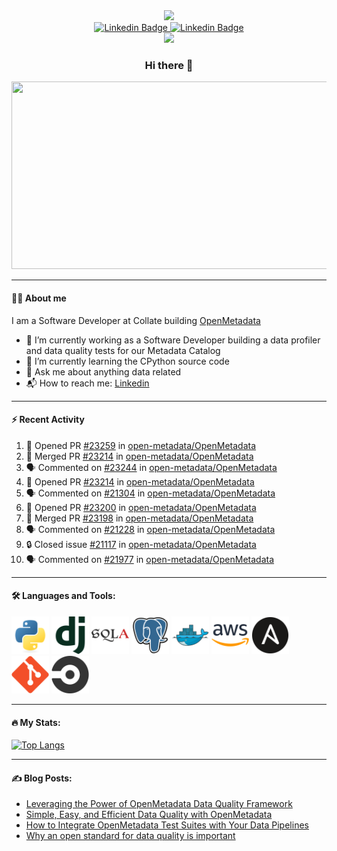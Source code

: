 <div id="header" align="center">
  <img src="https://media.giphy.com/media/5eLDrEaRGHegx2FeF2/giphy.gif" width="100"/>
</div>
<div id="badges" align="center">
  <a href="https://www.linkedin.com/in/teddycrepineau/">
    <img src="https://shields.io/badge/Linkedin-blue?logo=linkedin&logoColor=white&style=for-the-badge" alt="Linkedin Badge"/>
  </a>
  <a href="https://medium.com/@teddycrpineau">
    <img src="https://shields.io/badge/Medium-black?logo=medium&logoColor=white&style=for-the-badge" alt="Linkedin Badge"/>
  </a>
</div>
<div align="center">
  <img src="https://komarev.com/ghpvc/?username=TeddyCr&color=blue&style=flat-square" />
</div>

<h3 align="center">
Hi there 👋
</h3>
<div align="center">
  <img src="https://media.giphy.com/media/L8K62iTDkzGX6/giphy.gif" width="600" height="300"/>
</div>

---

#### :technologist: About me
I am a Software Developer at Collate building <a href="https://open-metadata.org"/>OpenMetadata</a>
- 🔭 I’m currently working as a Software Developer building a data profiler and data quality tests for our Metadata Catalog
- 🐍 I’m currently learning the CPython source code
- 💬 Ask me about anything data related
- 📬 How to reach me: [Linkedin](https://shields.io/badge/Linkedin-blue?logo=linkedin&logoColor=white&style=for-the-badge)

---

#### ⚡️ Recent Activity
<!--START_SECTION:activity-->
1. 💪 Opened PR [#23259](https://github.com/open-metadata/OpenMetadata/pull/23259) in [open-metadata/OpenMetadata](https://github.com/open-metadata/OpenMetadata)
2. 🎉 Merged PR [#23214](https://github.com/open-metadata/OpenMetadata/pull/23214) in [open-metadata/OpenMetadata](https://github.com/open-metadata/OpenMetadata)
3. 🗣 Commented on [#23244](https://github.com/open-metadata/OpenMetadata/pull/23244#issuecomment-3252771639) in [open-metadata/OpenMetadata](https://github.com/open-metadata/OpenMetadata)
4. 💪 Opened PR [#23214](https://github.com/open-metadata/OpenMetadata/pull/23214) in [open-metadata/OpenMetadata](https://github.com/open-metadata/OpenMetadata)
5. 🗣 Commented on [#21304](https://github.com/open-metadata/OpenMetadata/issues/21304#issuecomment-3246059616) in [open-metadata/OpenMetadata](https://github.com/open-metadata/OpenMetadata)
6. 💪 Opened PR [#23200](https://github.com/open-metadata/OpenMetadata/pull/23200) in [open-metadata/OpenMetadata](https://github.com/open-metadata/OpenMetadata)
7. 🎉 Merged PR [#23198](https://github.com/open-metadata/OpenMetadata/pull/23198) in [open-metadata/OpenMetadata](https://github.com/open-metadata/OpenMetadata)
8. 🗣 Commented on [#21228](https://github.com/open-metadata/OpenMetadata/issues/21228#issuecomment-3241047009) in [open-metadata/OpenMetadata](https://github.com/open-metadata/OpenMetadata)
9. 🔒 Closed issue [#21117](https://github.com/open-metadata/OpenMetadata/issues/21117) in [open-metadata/OpenMetadata](https://github.com/open-metadata/OpenMetadata)
10. 🗣 Commented on [#21977](https://github.com/open-metadata/OpenMetadata/issues/21977#issuecomment-3241027274) in [open-metadata/OpenMetadata](https://github.com/open-metadata/OpenMetadata)
<!--END_SECTION:activity-->

---

#### :hammer_and_wrench: Languages and Tools:
<div>
   <img src="https://github.com/devicons/devicon/blob/master/icons/python/python-original.svg" width="60" height="60"/>
   <img src="https://github.com/devicons/devicon/blob/master/icons/django/django-plain.svg" width="60" height="60"/>
   <img src="https://github.com/devicons/devicon/blob/master/icons/sqlalchemy/sqlalchemy-original.svg" width="60" height="60"/>
   <img src="https://github.com/devicons/devicon/blob/master/icons/postgresql/postgresql-original.svg" width="60" height="60"/>
   <img src="https://github.com/devicons/devicon/blob/master/icons/docker/docker-original.svg" width="60" height="60"/>
   <img src="https://github.com/devicons/devicon/blob/master/icons/amazonwebservices/amazonwebservices-original.svg" width="60" height="60"/>
   <img src="https://github.com/devicons/devicon/blob/master/icons/ansible/ansible-original.svg" width="60" height="60"/>
   <img src="https://github.com/devicons/devicon/blob/master/icons/git/git-original.svg" width="60" height="60"/>
   <img src="https://github.com/devicons/devicon/blob/master/icons/circleci/circleci-plain.svg" width="60" height="60"/>
</div>

---

#### 🔥 My Stats:
[![Top Langs](https://github-readme-stats.vercel.app/api/top-langs/?username=TeddyCr&layout=compact&hide=javascript,html,css)](https://github.com/anuraghazra/github-readme-stats)

---

#### ✍️ Blog Posts:
<!-- BLOG-POST-LIST:START -->
- [Leveraging the Power of OpenMetadata Data Quality Framework](https://blog.open-metadata.org/leveraging-the-power-of-openmetadata-data-quality-framework-385ba2d8eaf?source=rss-16e0670af08f------2)
- [Simple, Easy, and Efficient Data Quality with OpenMetadata](https://blog.open-metadata.org/simple-easy-and-efficient-data-quality-with-openmetadata-1c4e7d329364?source=rss-16e0670af08f------2)
- [How to Integrate OpenMetadata Test Suites with Your Data Pipelines](https://blog.open-metadata.org/how-to-integrate-openmetadata-test-suites-with-your-data-pipelines-d83fb55fa494?source=rss-16e0670af08f------2)
- [Why an open standard for data quality is important](https://blog.open-metadata.org/why-are-we-building-a-data-quality-standard-1753fae87259?source=rss-16e0670af08f------2)
<!-- BLOG-POST-LIST:END -->
